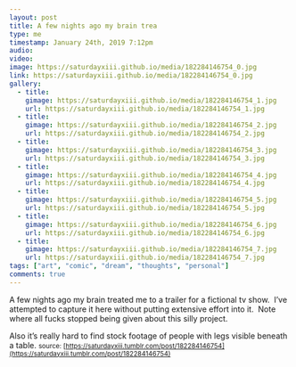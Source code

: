 ```yaml
---
layout: post
title: A few nights ago my brain trea
type: me
timestamp: January 24th, 2019 7:12pm
audio: 
video: 
image: https://saturdayxiii.github.io/media/182284146754_0.jpg
link: https://saturdayxiii.github.io/media/182284146754_0.jpg
gallery:
  - title: 
    gimage: https://saturdayxiii.github.io/media/182284146754_1.jpg
    url: https://saturdayxiii.github.io/media/182284146754_1.jpg
  - title: 
    gimage: https://saturdayxiii.github.io/media/182284146754_2.jpg
    url: https://saturdayxiii.github.io/media/182284146754_2.jpg
  - title: 
    gimage: https://saturdayxiii.github.io/media/182284146754_3.jpg
    url: https://saturdayxiii.github.io/media/182284146754_3.jpg
  - title: 
    gimage: https://saturdayxiii.github.io/media/182284146754_4.jpg
    url: https://saturdayxiii.github.io/media/182284146754_4.jpg
  - title: 
    gimage: https://saturdayxiii.github.io/media/182284146754_5.jpg
    url: https://saturdayxiii.github.io/media/182284146754_5.jpg
  - title: 
    gimage: https://saturdayxiii.github.io/media/182284146754_6.jpg
    url: https://saturdayxiii.github.io/media/182284146754_6.jpg
  - title: 
    gimage: https://saturdayxiii.github.io/media/182284146754_7.jpg
    url: https://saturdayxiii.github.io/media/182284146754_7.jpg
tags: ["art", "comic", "dream", "thoughts", "personal"]
comments: true
---
```

A few nights ago my brain treated me to a trailer for a fictional tv show.  I’ve attempted to capture it here without putting extensive effort into it.  Note where all fucks stopped being given about this silly project.

Also it’s really hard to find stock footage of people with legs visible beneath a table.
<small>source: [https://saturdayxiii.tumblr.com/post/182284146754](https://saturdayxiii.tumblr.com/post/182284146754)</small>
